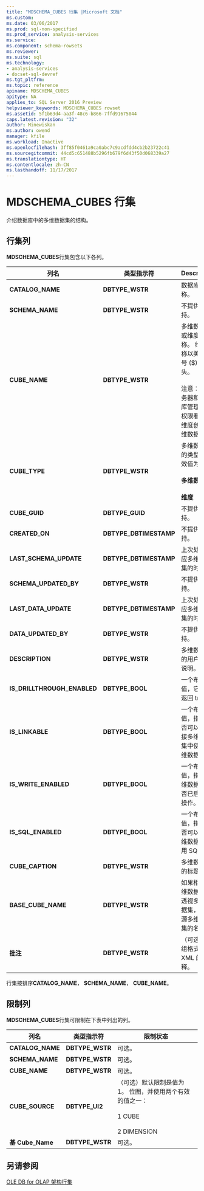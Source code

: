 ```yaml
---
title: "MDSCHEMA_CUBES 行集 |Microsoft 文档"
ms.custom: 
ms.date: 03/06/2017
ms.prod: sql-non-specified
ms.prod_service: analysis-services
ms.service: 
ms.component: schema-rowsets
ms.reviewer: 
ms.suite: sql
ms.technology:
- analysis-services
- docset-sql-devref
ms.tgt_pltfrm: 
ms.topic: reference
apiname: MDSCHEMA_CUBES
apitype: NA
applies_to: SQL Server 2016 Preview
helpviewer_keywords: MDSCHEMA_CUBES rowset
ms.assetid: 5f1b63d4-aa3f-48c6-b866-7ffd91675044
caps.latest.revision: "32"
author: Minewiskan
ms.author: owend
manager: kfile
ms.workload: Inactive
ms.openlocfilehash: 3ff85f0461a9ca0abc7c9acdfdd4cb2b23722c41
ms.sourcegitcommit: 44cd5c651488b5296fb679f6d43f50d068339a27
ms.translationtype: HT
ms.contentlocale: zh-CN
ms.lasthandoff: 11/17/2017
---
```

# <a name="mdschemacubes-rowset"></a>MDSCHEMA_CUBES 行集
  介绍数据库中的多维数据集的结构。  
  
## <a name="rowset-columns"></a>行集列  
 **MDSCHEMA_CUBES**行集包含以下各列。  
  
|列名|类型指示符|Description|  
|-----------------|--------------------|-----------------|  
|**CATALOG_NAME**|**DBTYPE_WSTR**|数据库的名称。|  
|**SCHEMA_NAME**|**DBTYPE_WSTR**|不提供支持。|  
|**CUBE_NAME**|**DBTYPE_WSTR**|多维数据集或维度的名称。 维度名称以美元符号 ($) 开头。<br /><br /> 注意： 仅服务器和数据库管理员有权限看到从维度创建多维数据集。|  
|**CUBE_TYPE**|**DBTYPE_WSTR**|多维数据集的类型。 有效值为<br /><br /> **多维数据集**<br /><br /> **维度**|  
|**CUBE_GUID**|**DBTYPE_GUID**|不提供支持。|  
|**CREATED_ON**|**DBTYPE_DBTIMESTAMP**|不提供支持。|  
|**LAST_SCHEMA_UPDATE**|**DBTYPE_DBTIMESTAMP**|上次处理相应多维数据集的时间。|  
|**SCHEMA_UPDATED_BY**|**DBTYPE_WSTR**|不提供支持。|  
|**LAST_DATA_UPDATE**|**DBTYPE_DBTIMESTAMP**|上次处理相应多维数据集的时间。|  
|**DATA_UPDATED_BY**|**DBTYPE_WSTR**|不提供支持。|  
|**DESCRIPTION**|**DBTYPE_WSTR**|多维数据集的用户友好说明。|  
|**IS_DRILLTHROUGH_ENABLED**|**DBTYPE_BOOL**|一个布尔值，它始终返回 true。|  
|**IS_LINKABLE**|**DBTYPE_BOOL**|一个布尔值，指示是否可以在链接多维数据集中使用多维数据集。|  
|**IS_WRITE_ENABLED**|**DBTYPE_BOOL**|一个布尔值，指示多维数据集是否已启用写操作。|  
|**IS_SQL_ENABLED**|**DBTYPE_BOOL**|一个布尔值，指示是否可以对多维数据集使用 SQL。|  
|**CUBE_CAPTION**|**DBTYPE_WSTR**|多维数据集的标题。|  
|**BASE_CUBE_NAME**|**DBTYPE_WSTR**|如果相应多维数据集为透视多维数据集，则为源多维数据集的名称。|  
|**批注**|**DBTYPE_WSTR**|（可选）一组格式为 XML 的注释。|  
  
 行集按排序**CATALOG_NAME**， **SCHEMA_NAME**， **CUBE_NAME**。  
  
## <a name="restriction-columns"></a>限制列  
 **MDSCHEMA_CUBES**行集可限制在下表中列出的列。  
  
|列名|类型指示符|限制状态|  
|-----------------|--------------------|-----------------------|  
|**CATALOG_NAME**|**DBTYPE_WSTR**|可选。|  
|**SCHEMA_NAME**|**DBTYPE_WSTR**|可选。|  
|**CUBE_NAME**|**DBTYPE_WSTR**|可选。|  
|**CUBE_SOURCE**|**DBTYPE_UI2**|（可选）默认限制是值为 1。 位图，并使用两个有效的值之一：<br /><br /> 1 CUBE<br /><br /> 2 DIMENSION|  
|**基 Cube_Name**|**DBTYPE_WSTR**|可选。|  
  
## <a name="see-also"></a>另请参阅  
 [OLE DB for OLAP 架构行集](../../../analysis-services/schema-rowsets/ole-db-olap/ole-db-for-olap-schema-rowsets.md)  
  
  
